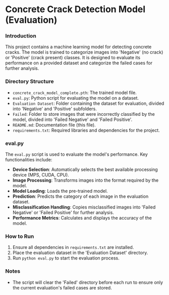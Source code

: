 # Concrete Crack Detection Model (Evaluation)

### Introduction
This project contains a machine learning model for detecting concrete cracks. The model is trained to categorize images into 'Negative' (no crack) or 'Positive' (crack present) classes. It is designed to evaluate its performance on a provided dataset and categorize the failed cases for further analysis.

### Directory Structure
- `concrete_crack_model_complete.pth`: The trained model file.
- `eval.py`: Python script for evaluating the model on a dataset.
- `Evaluation Dataset`: Folder containing the dataset for evaluation, divided into 'Negative' and 'Positive' subfolders.
- `Failed`: Folder to store images that were incorrectly classified by the model, divided into 'Failed Negative' and 'Failed Positive'.
- `README.md`: Documentation file (this file).
- `requirements.txt`: Required libraries and dependencies for the project.

### eval.py
The `eval.py` script is used to evaluate the model's performance. Key functionalities include:
- **Device Selection**: Automatically selects the best available processing device (MPS, CUDA, CPU).
- **Image Processing**: Transforms images into the format required by the model.
- **Model Loading**: Loads the pre-trained model.
- **Prediction**: Predicts the category of each image in the evaluation dataset.
- **Misclassification Handling**: Copies misclassified images into 'Failed Negative' or 'Failed Positive' for further analysis.
- **Performance Metrics**: Calculates and displays the accuracy of the model.

### How to Run
1. Ensure all dependencies in `requirements.txt` are installed.
2. Place the evaluation dataset in the 'Evaluation Dataset' directory.
3. Run `python eval.py` to start the evaluation process.

### Notes
- The script will clear the 'Failed' directory before each run to ensure only the current evaluation's failed cases are stored.

